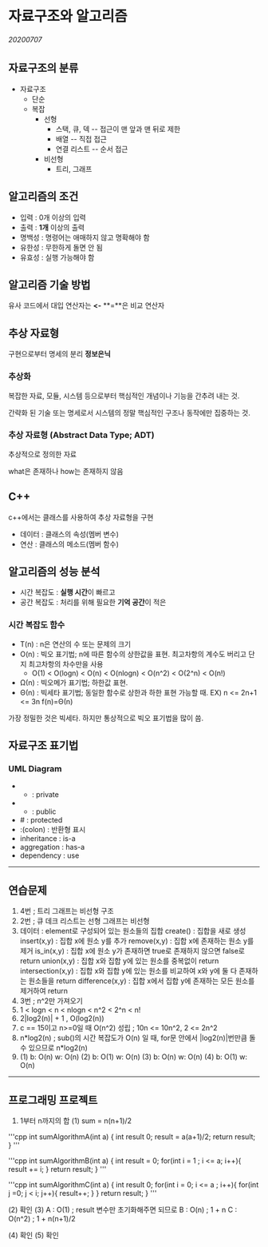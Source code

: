 # 자료구조와 알고리즘
###### 20200707

## 자료구조의 분류
* 자료구조
    * 단순
    * 복잡
        * 선형
            * 스택, 큐, 덱 -- 접근이 맨 앞과 맨 뒤로 제한
            * 배열 -- 직접 접근
            * 연결 리스트 -- 순서 접근
        * 비선형
            * 트리, 그래프

## 알고리즘의 조건
* 입력 : 0개 이상의 입력
* 출력 : **1개** 이상의 출력
* 명백성 : 명령어는 애매하지 않고 명확해야 함
* 유한성 : 무한하게 돌면 안 됨
* 유효성 : 실행 가능해야 함

## 알고리즘 기술 방법
유사 코드에서 대입 연산자는 **<-**
**=**은 비교 연산자

## 추상 자료형
구현으로부터 명세의 분리
**정보은닉**

### 추상화
복잡한 자료, 모듈, 시스템 등으로부터 핵심적인 개념이나 기능을 간추려 내는 것.

간략화 된 기술 또는 명세로서 시스템의 정말 핵심적인 구조나 동작에만 집중하는 것.

### 추상 자료형 (Abstract Data Type; ADT)
추상적으로 정의한 자료

what은 존재하나 how는 존재하지 않음

## C++
c++에서는 클래스를 사용하여 추상 자료형을 구현

* 데이터 : 클래스의 속성(멤버 변수)
* 연산 : 클래스의 메소드(멤버 함수)

## 알고리즘의 성능 분석
* 시간 복잡도 : **실행 시간**이 빠르고
* 공간 복잡도 : 처리를 위해 필요한 **기억 공간**이 적은

### 시간 복잡도 함수
* T(n) : n은 연산의 수 또는 문제의 크기
* O(n) : 빅오 표기법; n에 따른 함수의 상한값을 표현. 최고차항의 계수도 버리고 단지 최고차항의 차수만을 사용
    - O(1) < O(logn) < O(n) < O(nlogn) < O(n^2) < O(2^n) < O(n!)
* Ω(n) : 빅오메가 표기법; 하한값 표현.
* Θ(n) : 빅세타 표기법; 동일한 함수로 상한과 하한 표현 가능할 때. EX) n <= 2n+1 <= 3n   f(n)=Θ(n)

가장 정밀한 것은 빅세타. 하지만 통상적으로 빅오 표기법을 많이 씀.

## 자료구조 표기법
### UML Diagram
* - : private
* + : public
* \# : protected
* :(colon) : 반환형 표시
* inheritance : is-a
* aggregation : has-a
* dependency : use

***

## 연습문제

1. 4번 ; 트리 그래프는 비선형 구조
2. 2번 ; 큐 데크 리스트는 선형 그래프는 비선형
3.  데이터 : element로 구성되어 있는 원소들의 집합
    create() : 집합을 새로 생성
    insert(x,y) : 집합 x에 원소 y를 추가
    remove(x,y) : 집합 x에 존재하는 원소 y를 제거
    is_in(x,y) : 집합 x에 원소 y가 존재하면 true로 존재하지 않으면 false로 return
    union(x,y) : 집합 x와 집합 y에 있는 원소를 중복없이 return
    intersection(x,y) : 집합 x와 집합 y에 있는 원소를 비교하여 x와 y에 둘 다 존재하는 원소들을 return
    difference(x,y) : 집합 x에서 집합 y에 존재하는 모든 원소를 제거하여 return
4. 3번 ; n^2만 가져오기
5. 1 < logn < n < nlogn < n^2 < 2^n < n!
6. 2|log2(n)| + 1 , O(log2(n))
7. c == 15이고 n>=0일 때 O(n^2) 성립 ; 10n <= 10n^2, 2 <= 2n^2
8. n\*log2(n) ; sub()의 시간 복잡도가 O(n) 일 때, for문 안에서 |log2(n)|번만큼 돌 수 있으므로 n*log2(n)
9.  (1) b: O(n) w: O(n)
    (2) b: O(1) w: O(n)
    (3) b: O(n) w: O(n)
    (4) b: O(1) w: O(n)

***

## 프로그래밍 프로젝트

1. 1부터 n까지의 합
(1) sum = n(n+1)/2

'''cpp
int sumAlgorithmA(int a) {
    int result 0;
    result = a(a+1)/2;
    return result;
}
'''

'''cpp
int sumAlgorithmB(int a) {
    int result = 0;
    for(int i = 1 ; i <= a; i++){
        result += i;
    }
    return result;
}
'''

'''cpp
int sumAlgorithmC(int a) {
    int result 0;
    for(int i = 0; i <= a ; i++){
        for(int j =0; j < i; j++){
            result++;
        }
    }
    return result;
}
'''

(2) 확인
(3) A : O(1) ; result 변수만 초기화해주면 되므로
    B : O(n) ; 1 + n
    C : O(n^2) ; 1 + n(n+1)/2

(4) 확인
(5) 확인
